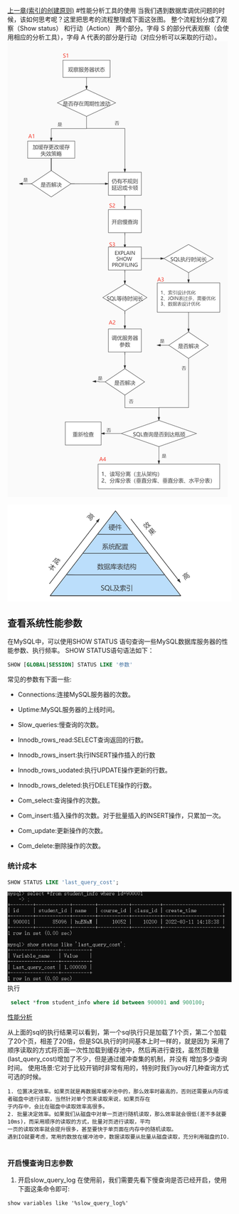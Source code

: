 [上一章(索引的创建原则)](./PRINCIPLES_INDEX_CREATION_DESIGN.MD)
#性能分析工具的使用
当我们遇到数据库调优问题的时候，该如何思考呢？这里把思考的流程整理成下面这张图。
整个流程划分成了观察（Show status） 和行动（Action） 两个部分。字母 S 的部分代表观察（会使
用相应的分析工具），字母 A 代表的部分是行动（对应分析可以采取的行动）。
![性能分析的步骤](./files\性能分析-1.png)

![性能分析的重要性](./files\性能分析-2.png)


## 查看系统性能参数
在MySQL中，可以使用SHOW STATUS 语句查询一些MySQL数据库服务器的性能参数、执行频率。
SHOW STATUS语句语法如下：
```sql
SHOW [GLOBAL|SESSION] STATUS LIKE '参数'
```
常见的参数有下面一些:
* Connections:连接MySQL服务器的次数。

* Uptime:MySQL服务器的上线时间。

* Slow_queries:慢查询的次数。

* Innodb_rows_read:SELECT查询返回的行数。

* Innodb_rows_insert:执行INSERT操作插入的行数

* Innodb_rows_uodated:执行UPDATE操作更新的行数。

* Innodb_rows_deleted:执行DELETE操作的行数。

* Com_select:查询操作的次数。

* Com_insert:插入操作的次数。对于批量插入的INSERT操作，只累加一次。

* Com_update:更新操作的次数。

* Com_delete:删除操作的次数。


### 统计成本
```sql
SHOW STATUS LIKE 'last_query_cost';
```
![性能分析](./files\性能分析-3.PNG)
执行
```sql
 select *from student_info where id between 900001 and 900100;
```
[性能分析](./files\性能分析-4.PNG)

从上面的sql的执行结果可以看到，第一个sql执行只是加载了1个页，第二个加载了20个页，相差了20倍，但是SQL执行的时间基本上时一样的，就是因为
采用了顺序读取的方式将页面一次性加载到缓存池中，然后再进行查找，虽然页数量(last_query_cost)增加了不少，但是通过缓冲查集的机制，并没有
增加多少查询时间。
使用场景:它对于比较开销时非常有用的，特别时我们iyou好几种查询方式可选的时候。
```text
1. 位置决定效率。如果页就是再数据库缓冲池中的，那么效率时最高的，否则还需要从内存或者磁盘中进行读取，当然针对单个页来读取来说，如果页存在
于内存中，会比在磁盘中读取效率高很多。
2. 批量决定效率。如果我们从磁盘中对单一页进行随机读取，那么效率就会很低(差不多就要10ms)，而采用顺序的读取的方式，批量对页进行读取，平均
一页的读取效率就会提升很多，甚至要快于单页面在内存中的随机读取。
遇到IO就要考虑，常用的数放在缓冲池中，数据读取要从批量从磁盘读取，充分利用磁盘的IO.


```

### 开启慢查询日志参数
1. 开启slow_query_log
在使用前，我们需要先看下慢查询是否已经开启，使用下面这条命令即可:
```text
show variables like '%slow_query_log%'
```
